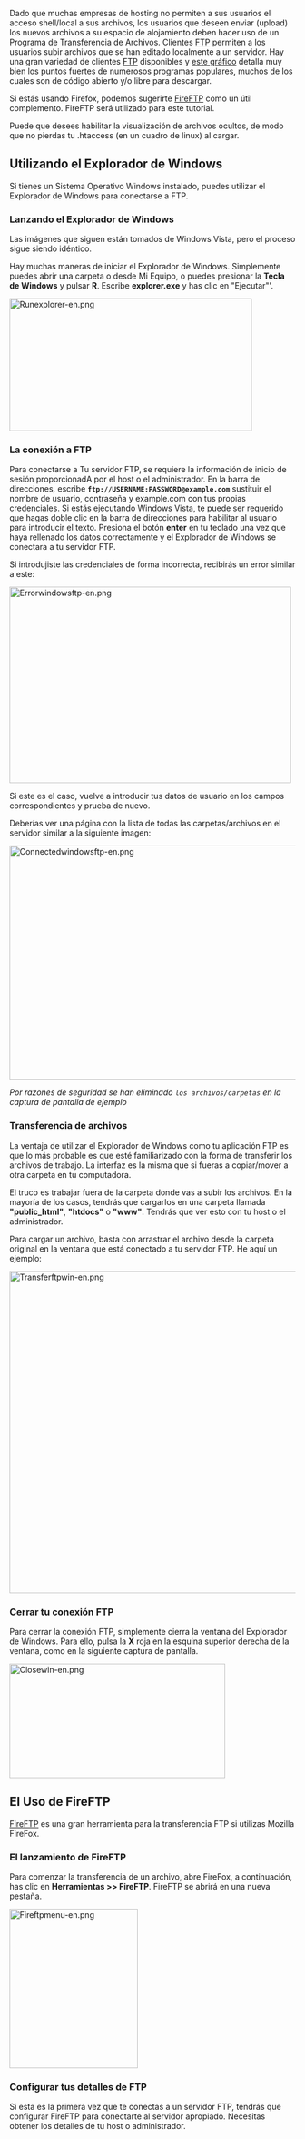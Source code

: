 <!-- Filename: Using_an_FTP_client_to_upload_files / Display title: El uso de un cliente FTP para subir archivos -->

Dado que muchas empresas de hosting no permiten a sus usuarios el acceso
shell/local a sus archivos, los usuarios que deseen enviar (upload) los
nuevos archivos a su espacio de alojamiento deben hacer uso de un
Programa de Transferencia de Archivos. Clientes
<a href="http://es.wikipedia.org/wiki/File_Transfer_Protocol"
class="extiw" title="es.wp:File Transfer Protocol">FTP</a> permiten a
los usuarios subir archivos que se han editado localmente a un servidor.
Hay una gran variedad de clientes
<a href="http://es.wikipedia.org/wiki/File_Transfer_Protocol"
class="extiw" title="es.wp:File Transfer Protocol">FTP</a> disponibles y
<a href="https://en.wikipedia.org/wiki/Comparison_of_FTP_clients"
class="extiw" title="wikipedia:Comparison of FTP clients">este
gráfico</a> detalla muy bien los puntos fuertes de numerosos programas
populares, muchos de los cuales son de código abierto y/o libre para
descargar.

Si estás usando Firefox, podemos sugerirte
<a href="http://fireftp.mozdev.org/" class="external text"
target="_blank" rel="nofollow noreferrer noopener">FireFTP</a> como un
útil complemento. FireFTP será utilizado para este tutorial.

Puede que desees habilitar la visualización de archivos ocultos, de modo
que no pierdas tu .htaccess (en un cuadro de linux) al cargar.

## Utilizando el Explorador de Windows

Si tienes un Sistema Operativo Windows instalado, puedes utilizar el
Explorador de Windows para conectarse a FTP.

### Lanzando el Explorador de Windows

Las imágenes que siguen están tomados de Windows Vista, pero el proceso
sigue siendo idéntico.

Hay muchas maneras de iniciar el Explorador de Windows. Simplemente
puedes abrir una carpeta o desde Mi Equipo, o puedes presionar la
**Tecla de Windows** y pulsar **R**. Escribe **explorer.exe** y has clic
en "Ejecutar"'.

<img src="https://docs.joomla.org/images/f/f2/Runexplorer-en.png"
decoding="async" data-file-width="427" data-file-height="233"
width="427" height="233" alt="Runexplorer-en.png" />

### La conexión a FTP

Para conectarse a Tu servidor FTP, se requiere la información de inicio
de sesión proporcionadA por el host o el administrador. En la barra de
direcciones, escribe **`ftp://USERNAME:PASSWORD@example.com`** sustituir
el nombre de usuario, contraseña y example.com con tus propias
credenciales. Si estás ejecutando Windows Vista, te puede ser requerido
que hagas doble clic en la barra de direcciones para habilitar al
usuario para introducir el texto. Presiona el botón **enter** en tu
teclado una vez que haya rellenado los datos correctamente y el
Explorador de Windows se conectara a tu servidor FTP.

Si introdujiste las credenciales de forma incorrecta, recibirás un error
similar a este:

<img src="https://docs.joomla.org/images/2/2a/Errorwindowsftp-en.png"
decoding="async" data-file-width="496" data-file-height="345"
width="496" height="345" alt="Errorwindowsftp-en.png" />

Si este es el caso, vuelve a introducir tus datos de usuario en los
campos correspondientes y prueba de nuevo.

Deberías ver una página con la lista de todas las carpetas/archivos en
el servidor similar a la siguiente imagen:

<img
src="https://docs.joomla.org/images/a/ab/Connectedwindowsftp-en.png"
decoding="async" data-file-width="680" data-file-height="411"
width="680" height="411" alt="Connectedwindowsftp-en.png" />

*Por razones de seguridad se han eliminado `los archivos/carpetas` en la
captura de pantalla de ejemplo*

### Transferencia de archivos

La ventaja de utilizar el Explorador de Windows como tu aplicación FTP
es que lo más probable es que esté familiarizado con la forma de
transferir los archivos de trabajo. La interfaz es la misma que si
fueras a copiar/mover a otra carpeta en tu computadora.

El truco es trabajar fuera de la carpeta donde vas a subir los archivos.
En la mayoría de los casos, tendrás que cargarlos en una carpeta llamada
**"public_html"**, **"htdocs"** o **"www"**. Tendrás que ver esto con tu
host o el administrador.

Para cargar un archivo, basta con arrastrar el archivo desde la carpeta
original en la ventana que está conectado a tu servidor FTP. He aquí un
ejemplo:

<img src="https://docs.joomla.org/images/0/07/Transferftpwin-en.png"
decoding="async" data-file-width="1069" data-file-height="566"
width="1069" height="566" alt="Transferftpwin-en.png" />

### Cerrar tu conexión FTP

Para cerrar la conexión FTP, simplemente cierra la ventana del
Explorador de Windows. Para ello, pulsa la **X** roja en la esquina
superior derecha de la ventana, como en la siguiente captura de
pantalla.

<img src="https://docs.joomla.org/images/8/86/Closewin-en.png"
decoding="async" data-file-width="380" data-file-height="201"
width="380" height="201" alt="Closewin-en.png" />

## El Uso de FireFTP

<a href="http://fireftp.mozdev.org/" class="external text"
target="_blank" rel="nofollow noreferrer noopener">FireFTP</a> es una
gran herramienta para la transferencia FTP si utilizas Mozilla FireFox.

### El lanzamiento de FireFTP

Para comenzar la transferencia de un archivo, abre FireFox, a
continuación, has clic en **Herramientas \>\> FireFTP**. FireFTP se
abrirá en una nueva pestaña.

<img src="https://docs.joomla.org/images/8/8d/Fireftpmenu-en.png"
decoding="async" data-file-width="226" data-file-height="280"
width="226" height="280" alt="Fireftpmenu-en.png" />

### Configurar tus detalles de FTP

Si esta es la primera vez que te conectas a un servidor FTP, tendrás que
configurar FireFTP para conectarte al servidor apropiado. Necesitas
obtener los detalles de tu host o administrador.
